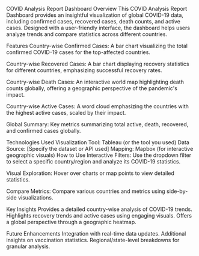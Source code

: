 COVID Analysis Report Dashboard
Overview
This COVID Analysis Report Dashboard provides an insightful visualization of global COVID-19 data, including confirmed cases, recovered cases, death counts, and active cases. Designed with a user-friendly interface, the dashboard helps users analyze trends and compare statistics across different countries.

Features
Country-wise Confirmed Cases:
A bar chart visualizing the total confirmed COVID-19 cases for the top-affected countries.

Country-wise Recovered Cases:
A bar chart displaying recovery statistics for different countries, emphasizing successful recovery rates.

Country-wise Death Cases:
An interactive world map highlighting death counts globally, offering a geographic perspective of the pandemic's impact.

Country-wise Active Cases:
A word cloud emphasizing the countries with the highest active cases, scaled by their impact.

Global Summary:
Key metrics summarizing total active, death, recovered, and confirmed cases globally.

Technologies Used
Visualization Tool: Tableau (or the tool you used)
Data Source: [Specify the dataset or API used]
Mapping: Mapbox (for interactive geographic visuals)
How to Use
Interactive Filters:
Use the dropdown filter to select a specific country/region and analyze its COVID-19 statistics.

Visual Exploration:
Hover over charts or map points to view detailed statistics.

Compare Metrics:
Compare various countries and metrics using side-by-side visualizations.

Key Insights
Provides a detailed country-wise analysis of COVID-19 trends.
Highlights recovery trends and active cases using engaging visuals.
Offers a global perspective through a geographic heatmap.

Future Enhancements
Integration with real-time data updates.
Additional insights on vaccination statistics.
Regional/state-level breakdowns for granular analysis.
